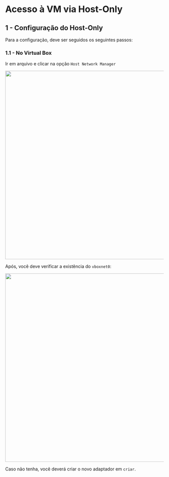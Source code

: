 # Acesso à VM via Host-Only

## 1 - Configuração do Host-Only

Para a configuração, deve ser seguidos os seguintes passos:

### 1.1 - No Virtual Box

Ir em arquivo e clicar na opção ```Host Network Manager```

<img src="Imagens/" alt="" width=600>

Após, você deve verificar a existência do ```vboxnet0```:

<img src="Imagens/" alt="" width=600>

Caso não tenha, você deverá criar o novo adaptador em ```criar```.
